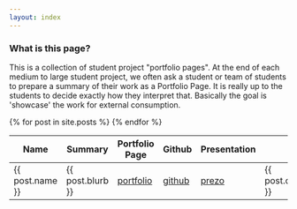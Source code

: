 ```yaml
---
layout: index
---
```

### What is this page?

This is a collection of student project "portfolio pages". At the end of each medium to large student project, we often ask a student or team of students to prepare a summary of their work as a Portfolio Page. It is really up to the students to decide exactly how they interpret that. Basically the goal is 'showcase' the work for external consumption.


<table id="projects" class="display">
    <thead>
        <tr>
            <th>Name</th>
            <th>Summary</th>
            <th>Portfolio Page</th>
            <th>Github</th>
            <th>Presentation<th>
            <th>Course</th>
            <th>Date</th>
        </tr>
    </thead>
    <tbody>
      {% for post in site.posts %}
        <tr>
            <td> {{ post.name }} </td>
            <td> {{ post.blurb }} </td>
            <td> <a href="{{ post.portfolio }}">portfolio</a> </td>
            <td> <a href="{{ post.github }}">github</a>  </td>
            <td> <a href="{{ post.presentation }}">prezo</a>  </td>
            <td> {{ post.course }} </td>
            <td> {{ post.semester}} </td>
        </tr>
      {% endfor %}
    </tbody>
</table>
